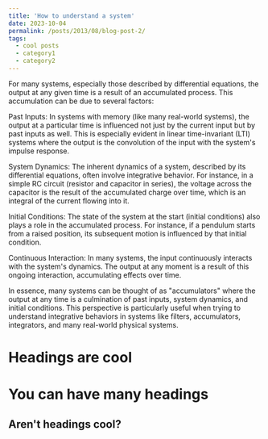 ```yaml
---
title: 'How to understand a system'
date: 2023-10-04
permalink: /posts/2013/08/blog-post-2/
tags:
  - cool posts
  - category1
  - category2
---
```

For many systems, especially those described by differential equations, the output at any given time is a result of an accumulated process. This accumulation can be due to several factors:

Past Inputs: In systems with memory (like many real-world systems), the output at a particular time is influenced not just by the current input but by past inputs as well. This is especially evident in linear time-invariant (LTI) systems where the output is the convolution of the input with the system's impulse response.

System Dynamics: The inherent dynamics of a system, described by its differential equations, often involve integrative behavior. For instance, in a simple RC circuit (resistor and capacitor in series), the voltage across the capacitor is the result of the accumulated charge over time, which is an integral of the current flowing into it.

Initial Conditions: The state of the system at the start (initial conditions) also plays a role in the accumulated process. For instance, if a pendulum starts from a raised position, its subsequent motion is influenced by that initial condition.

Continuous Interaction: In many systems, the input continuously interacts with the system's dynamics. The output at any moment is a result of this ongoing interaction, accumulating effects over time.

In essence, many systems can be thought of as "accumulators" where the output at any time is a culmination of past inputs, system dynamics, and initial conditions. This perspective is particularly useful when trying to understand integrative behaviors in systems like filters, accumulators, integrators, and many real-world physical systems.

Headings are cool
======

You can have many headings
======

Aren't headings cool?
------
